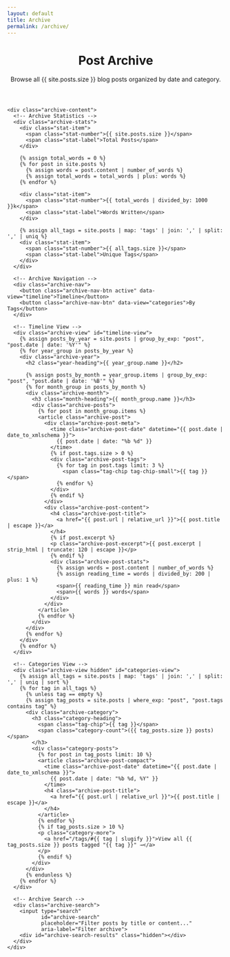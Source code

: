 ```yaml
---
layout: default
title: Archive
permalink: /archive/
---
```


<div class="container">
  <div class="post-content">
    <header class="post-header">
      <h1 class="post-title">Post Archive</h1>
      <p class="post-excerpt">Browse all {{ site.posts.size }} blog posts organized by date and category.</p>
    </header>

    <div class="archive-content">
      <!-- Archive Statistics -->
      <div class="archive-stats">
        <div class="stat-item">
          <span class="stat-number">{{ site.posts.size }}</span>
          <span class="stat-label">Total Posts</span>
        </div>
        
        {% assign total_words = 0 %}
        {% for post in site.posts %}
          {% assign words = post.content | number_of_words %}
          {% assign total_words = total_words | plus: words %}
        {% endfor %}
        
        <div class="stat-item">
          <span class="stat-number">{{ total_words | divided_by: 1000 }}k</span>
          <span class="stat-label">Words Written</span>
        </div>
        
        {% assign all_tags = site.posts | map: 'tags' | join: ',' | split: ',' | uniq %}
        <div class="stat-item">
          <span class="stat-number">{{ all_tags.size }}</span>
          <span class="stat-label">Unique Tags</span>
        </div>
      </div>

      <!-- Archive Navigation -->
      <div class="archive-nav">
        <button class="archive-nav-btn active" data-view="timeline">Timeline</button>
        <button class="archive-nav-btn" data-view="categories">By Tags</button>
      </div>

      <!-- Timeline View -->
      <div class="archive-view" id="timeline-view">
        {% assign posts_by_year = site.posts | group_by_exp: "post", "post.date | date: '%Y'" %}
        {% for year_group in posts_by_year %}
        <div class="archive-year">
          <h2 class="year-heading">{{ year_group.name }}</h2>
          
          {% assign posts_by_month = year_group.items | group_by_exp: "post", "post.date | date: '%B'" %}
          {% for month_group in posts_by_month %}
          <div class="archive-month">
            <h3 class="month-heading">{{ month_group.name }}</h3>
            <div class="archive-posts">
              {% for post in month_group.items %}
              <article class="archive-post">
                <div class="archive-post-meta">
                  <time class="archive-post-date" datetime="{{ post.date | date_to_xmlschema }}">
                    {{ post.date | date: "%b %d" }}
                  </time>
                  {% if post.tags.size > 0 %}
                  <div class="archive-post-tags">
                    {% for tag in post.tags limit: 3 %}
                      <span class="tag-chip tag-chip-small">{{ tag }}</span>
                    {% endfor %}
                  </div>
                  {% endif %}
                </div>
                <div class="archive-post-content">
                  <h4 class="archive-post-title">
                    <a href="{{ post.url | relative_url }}">{{ post.title | escape }}</a>
                  </h4>
                  {% if post.excerpt %}
                  <p class="archive-post-excerpt">{{ post.excerpt | strip_html | truncate: 120 | escape }}</p>
                  {% endif %}
                  <div class="archive-post-stats">
                    {% assign words = post.content | number_of_words %}
                    {% assign reading_time = words | divided_by: 200 | plus: 1 %}
                    <span>{{ reading_time }} min read</span>
                    <span>{{ words }} words</span>
                  </div>
                </div>
              </article>
              {% endfor %}
            </div>
          </div>
          {% endfor %}
        </div>
        {% endfor %}
      </div>

      <!-- Categories View -->
      <div class="archive-view hidden" id="categories-view">
        {% assign all_tags = site.posts | map: 'tags' | join: ',' | split: ',' | uniq | sort %}
        {% for tag in all_tags %}
          {% unless tag == empty %}
          {% assign tag_posts = site.posts | where_exp: "post", "post.tags contains tag" %}
          <div class="archive-category">
            <h3 class="category-heading">
              <span class="tag-chip">{{ tag }}</span>
              <span class="category-count">({{ tag_posts.size }} posts)</span>
            </h3>
            <div class="category-posts">
              {% for post in tag_posts limit: 10 %}
              <article class="archive-post-compact">
                <time class="archive-post-date" datetime="{{ post.date | date_to_xmlschema }}">
                  {{ post.date | date: "%b %d, %Y" }}
                </time>
                <h4 class="archive-post-title">
                  <a href="{{ post.url | relative_url }}">{{ post.title | escape }}</a>
                </h4>
              </article>
              {% endfor %}
              {% if tag_posts.size > 10 %}
              <p class="category-more">
                <a href="/tags/#{{ tag | slugify }}">View all {{ tag_posts.size }} posts tagged "{{ tag }}" →</a>
              </p>
              {% endif %}
            </div>
          </div>
          {% endunless %}
        {% endfor %}
      </div>

      <!-- Archive Search -->
      <div class="archive-search">
        <input type="search" 
               id="archive-search" 
               placeholder="Filter posts by title or content..." 
               aria-label="Filter archive">
        <div id="archive-search-results" class="hidden"></div>
      </div>
    </div>
  </div>
</div>

<style>
.archive-content {
  max-width: var(--content-max-width);
  margin: 0 auto;
  padding: var(--spacing-xl) 0;
}

.archive-stats {
  display: grid;
  grid-template-columns: repeat(auto-fit, minmax(150px, 1fr));
  gap: var(--spacing-lg);
  margin-bottom: var(--spacing-2xl);
  padding: var(--spacing-xl);
  background: var(--color-bg-secondary);
  border-radius: 12px;
  border: 1px solid var(--color-border);
}

.stat-item {
  text-align: center;
}

.stat-number {
  display: block;
  font-size: 2rem;
  font-weight: 700;
  color: var(--color-primary);
  line-height: 1;
}

.stat-label {
  display: block;
  font-size: 0.875rem;
  color: var(--color-text-secondary);
  margin-top: var(--spacing-xs);
}

.archive-nav {
  display: flex;
  gap: var(--spacing-sm);
  margin-bottom: var(--spacing-xl);
  border-bottom: 2px solid var(--color-border);
}

.archive-nav-btn {
  padding: var(--spacing-sm) var(--spacing-lg);
  border: none;
  background: transparent;
  color: var(--color-text-secondary);
  font-weight: 500;
  cursor: pointer;
  border-bottom: 2px solid transparent;
  transition: all var(--transition);
}

.archive-nav-btn:hover,
.archive-nav-btn.active {
  color: var(--color-primary);
  border-bottom-color: var(--color-primary);
}

.archive-view.hidden {
  display: none;
}

.archive-year {
  margin-bottom: var(--spacing-2xl);
}

.year-heading {
  font-size: 1.75rem;
  font-weight: 700;
  color: var(--color-primary);
  margin-bottom: var(--spacing-lg);
  padding-bottom: var(--spacing-sm);
  border-bottom: 2px solid var(--color-border);
}

.archive-month {
  margin-bottom: var(--spacing-xl);
}

.month-heading {
  font-size: 1.25rem;
  font-weight: 600;
  color: var(--color-text);
  margin-bottom: var(--spacing-lg);
}

.archive-posts {
  display: flex;
  flex-direction: column;
  gap: var(--spacing-lg);
}

.archive-post {
  display: grid;
  grid-template-columns: auto 1fr;
  gap: var(--spacing-lg);
  padding: var(--spacing-lg);
  background: var(--card-bg);
  border: 1px solid var(--card-border);
  border-radius: 8px;
  transition: all var(--transition);
}

.archive-post:hover {
  box-shadow: var(--card-shadow-hover);
  transform: translateY(-1px);
}

.archive-post-meta {
  display: flex;
  flex-direction: column;
  align-items: flex-start;
  gap: var(--spacing-sm);
  min-width: 120px;
}

.archive-post-date {
  font-weight: 600;
  color: var(--color-text-secondary);
  font-size: 0.875rem;
}

.archive-post-tags {
  display: flex;
  flex-wrap: wrap;
  gap: var(--spacing-xs);
}

.archive-post-content {
  min-width: 0; /* Prevent overflow */
}

.archive-post-title {
  font-size: 1.125rem;
  font-weight: 600;
  margin-bottom: var(--spacing-sm);
  line-height: 1.4;
}

.archive-post-title a {
  color: var(--color-text);
  text-decoration: none;
  transition: color var(--transition);
}

.archive-post-title a:hover {
  color: var(--color-primary);
}

.archive-post-excerpt {
  color: var(--color-text-secondary);
  line-height: 1.6;
  margin-bottom: var(--spacing-sm);
}

.archive-post-stats {
  display: flex;
  gap: var(--spacing-md);
  font-size: 0.875rem;
  color: var(--color-text-secondary);
}

.archive-post-stats span:not(:last-child)::after {
  content: '•';
  margin-left: var(--spacing-md);
}

/* Categories View */
.archive-category {
  margin-bottom: var(--spacing-2xl);
  padding: var(--spacing-lg);
  background: var(--color-bg-secondary);
  border-radius: 8px;
  border: 1px solid var(--color-border);
}

.category-heading {
  display: flex;
  align-items: center;
  gap: var(--spacing-sm);
  margin-bottom: var(--spacing-lg);
  font-size: 1.25rem;
  font-weight: 600;
}

.category-count {
  font-size: 0.875rem;
  color: var(--color-text-secondary);
  font-weight: 400;
}

.category-posts {
  display: flex;
  flex-direction: column;
  gap: var(--spacing-md);
}

.archive-post-compact {
  display: grid;
  grid-template-columns: auto 1fr;
  gap: var(--spacing-md);
  align-items: baseline;
  padding: var(--spacing-sm) 0;
  border-bottom: 1px solid var(--color-border-light);
}

.archive-post-compact:last-child {
  border-bottom: none;
}

.archive-post-compact .archive-post-date {
  min-width: 100px;
  font-size: 0.875rem;
}

.archive-post-compact .archive-post-title {
  font-size: 1rem;
  margin: 0;
}

.category-more {
  margin-top: var(--spacing-sm);
  font-style: italic;
}

.category-more a {
  color: var(--color-primary);
  text-decoration: none;
}

.category-more a:hover {
  text-decoration: underline;
}

/* Archive Search */
.archive-search {
  margin-top: var(--spacing-2xl);
  padding-top: var(--spacing-xl);
  border-top: 2px solid var(--color-border);
}

.archive-search input {
  width: 100%;
  padding: var(--spacing-md);
  font-size: 1rem;
  border: 2px solid var(--color-border);
  border-radius: 8px;
  background: var(--card-bg);
  color: var(--color-text);
  transition: all var(--transition);
}

.archive-search input:focus {
  outline: none;
  border-color: var(--color-primary);
  box-shadow: 0 0 0 3px rgba(37, 99, 235, 0.1);
}

/* Responsive Design */
@media (max-width: 768px) {
  .archive-post {
    grid-template-columns: 1fr;
    gap: var(--spacing-md);
  }
  
  .archive-post-meta {
    flex-direction: row;
    align-items: center;
    flex-wrap: wrap;
  }
  
  .archive-stats {
    grid-template-columns: repeat(2, 1fr);
    gap: var(--spacing-md);
    padding: var(--spacing-lg);
  }
  
  .stat-number {
    font-size: 1.5rem;
  }
  
  .archive-post-compact {
    grid-template-columns: 1fr;
    gap: var(--spacing-xs);
  }
  
  .archive-post-compact .archive-post-date {
    min-width: auto;
  }
}
</style>

<script type="module">
// Archive page functionality
class ArchivePage {
  constructor() {
    this.currentView = 'timeline';
    this.init();
  }

  init() {
    this.setupNavigation();
    this.setupSearch();
  }

  setupNavigation() {
    const navButtons = document.querySelectorAll('.archive-nav-btn');
    
    navButtons.forEach(button => {
      button.addEventListener('click', () => {
        const view = button.getAttribute('data-view');
        this.switchView(view);
        
        // Update active button
        navButtons.forEach(btn => btn.classList.remove('active'));
        button.classList.add('active');
      });
    });
  }

  switchView(view) {
    const timelineView = document.getElementById('timeline-view');
    const categoriesView = document.getElementById('categories-view');
    
    if (view === 'timeline') {
      timelineView.classList.remove('hidden');
      categoriesView.classList.add('hidden');
    } else if (view === 'categories') {
      timelineView.classList.add('hidden');
      categoriesView.classList.remove('hidden');
    }
    
    this.currentView = view;
  }

  setupSearch() {
    const searchInput = document.getElementById('archive-search');
    
    if (!searchInput) return;
    
    searchInput.addEventListener('input', this.debounce(() => {
      const query = searchInput.value.trim().toLowerCase();
      this.filterPosts(query);
    }, 300));
  }

  filterPosts(query) {
    const posts = document.querySelectorAll('.archive-post, .archive-post-compact');
    let visibleCount = 0;
    
    posts.forEach(post => {
      const title = post.querySelector('.archive-post-title')?.textContent.toLowerCase() || '';
      const excerpt = post.querySelector('.archive-post-excerpt')?.textContent.toLowerCase() || '';
      const searchText = `${title} ${excerpt}`;
      
      if (!query || searchText.includes(query)) {
        post.style.display = '';
        visibleCount++;
      } else {
        post.style.display = 'none';
      }
    });
    
    // Hide empty sections
    const sections = document.querySelectorAll('.archive-month, .archive-category');
    sections.forEach(section => {
      const visiblePosts = section.querySelectorAll('.archive-post:not([style*="none"]), .archive-post-compact:not([style*="none"])');
      section.style.display = visiblePosts.length > 0 ? '' : 'none';
    });
  }

  debounce(func, wait) {
    let timeout;
    return function executedFunction(...args) {
      const later = () => {
        clearTimeout(timeout);
        func(...args);
      };
      clearTimeout(timeout);
      timeout = setTimeout(later, wait);
    };
  }
}

// Initialize archive page
new ArchivePage();
</script>